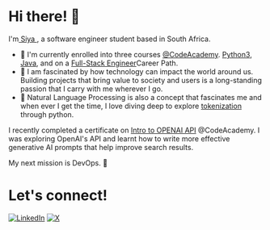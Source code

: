 # Hi there! 👋

I'm<a href="https://sensational-frangollo-2334c4.netlify.app" target="_blank"> Siya </a>, a software engineer student based in South Africa.

- 🌵 I'm currently enrolled into three courses [@CodeAcademy](https://www.codecademy.com/career-center). [Python3](https://www.codecademy.com/enrolled/courses/learn-python-3), [Java](https://www.codecademy.com/enrolled/courses/learn-java), and on a [Full-Stack Engineer](https://www.codecademy.com/career-journey/full-stack-engineer)Career Path.
- 🤖 I am fascinated by how technology can impact the world around us. Building projects that bring value to society and users is a long-standing passion that I carry with me wherever I go.
- 🧭 Natural Language Processing is also a concept that fascinates me and when ever I get the time, I love diving deep to explore [tokenization](https://medium.com/@abdallahashraf90x/tokenization-in-nlp-all-you-need-to-know-45c00cfa2df7) through python.

I recently completed a certificate on [Intro to OPENAI API](https://www.codecademy.com/profiles/Siya_S10/certificates/3b2c5de258e6407cae576d66bfef9e91) @CodeAcademy. I was exploring OpenAI's API and learnt how to write more effective generative AI prompts that help improve search results.

My next mission is DevOps. 🚀

# **Let's connect!**

[![LinkedIn](https://img.shields.io/badge/LinkedIn-blue?style=flat&logo=linkedin)](https://www.linkedin.com/in/siyabonga-nhlapo-06584b248/)
[![X](https://img.shields.io/badge/X-black?style=flat&logo=x)](https://x.com/Siya_10_)
